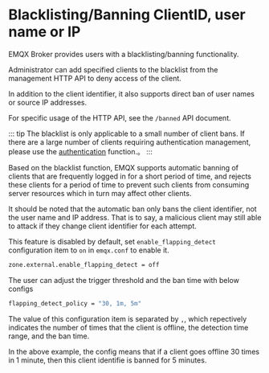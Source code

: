 # Blacklisting/Banning ClientID, user name or IP

EMQX Broker provides users with a blacklisting/banning functionality.

Administrator can add specified clients to the blacklist from the management HTTP API
to deny access of the client.

In addition to the client identifier, it also supports direct ban of user names or source IP addresses.

For specific usage of the HTTP API, see  the `/banned` API document.

::: tip
The blacklist is only applicable to a small number of client bans.
If there are a large number of clients requiring authentication management,
please use the [authentication](./authn/authn.md)  function.。
:::

Based on the blacklist function, EMQX supports automatic banning of clients that are frequently
logged in for a short period of time, and rejects these clients for a period of time
to prevent such clients from consuming server resources which in turn may affect other clients.

It should be noted that the automatic ban only bans the client identifier,
not the user name and IP address.
That is to say, a malicious client may still able to attack if they change client identifier for each attempt.

This feature is disabled by default, set `enable_flapping_detect` configuration item to `on` in `emqx.conf` to enable it.

```bash
zone.external.enable_flapping_detect = off
```

The user can adjust the trigger threshold and the ban time with below configs

```bash
flapping_detect_policy = "30, 1m, 5m"
```

The value of this configuration item is separated by `,`,
which repectively indicates the number of times that the client is offline,
the detection time range, and the ban time.

In the above example, the config means that if a client goes offline 30 times in 1 minute,
then this client identifie is banned for 5 minutes.

